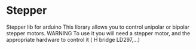 # Stepper
Stepper lib for arduino
This library allows you to control unipolar or bipolar stepper motors.
WARNING
To use it you will need a stepper motor, and the appropriate hardware to control it ( H bridge LD297,...)
